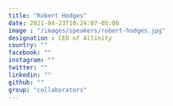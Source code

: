 ```yaml
---
title: "Robert Hodges"
date: 2021-04-23T10:24:07-05:00
image : "/images/speakers/robert-hodges.jpg"
designation : CEO of Altinity
country: ""
facebook: ""
instagram: ""
twitter: ""
linkedin: ""
github: ""
group: "collaborators"
---
```


